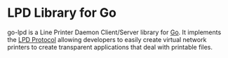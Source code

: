 # LPD Library for Go
go-lpd is a Line Printer Daemon Client/Server library for [Go](golang.org). It implements the [LPD Protocol](https://tools.ietf.org/html/rfc1179) allowing developers to easily create virtual network printers to create transparent applications that deal with printable files.
